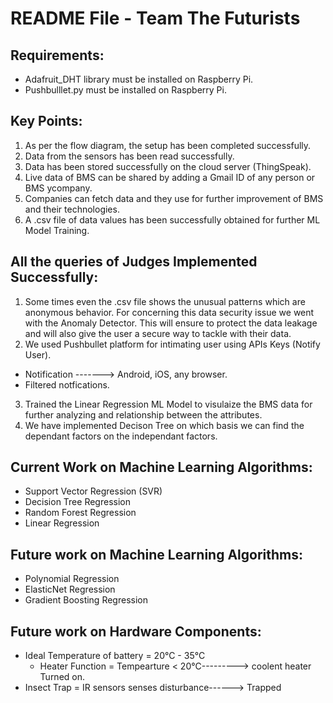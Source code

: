 # README File - Team The Futurists

## Requirements:
- Adafruit_DHT library must be installed on Raspberry Pi.
- Pushbulllet.py must be installed on Raspberry Pi.

## Key Points:
1. As per the flow diagram, the setup has been completed successfully.
2. Data from the sensors has been read successfully.
3. Data has been stored successfully on the cloud server (ThingSpeak).
4. Live data of BMS can be shared by adding a Gmail ID of any person or BMS ycompany.
5. Companies can fetch data and they use for further improvement of BMS and their technologies.
6. A .csv file of data values has been successfully obtained for further ML Model Training.
   

## All the queries of Judges Implemented Successfully:
1. Some times even the .csv file shows the unusual patterns which are anonymous behavior. For concerning this data security issue we went with the Anomaly Detector. This will ensure to protect the data leakage and will also give the user a secure way to tackle with their data. 
2. We used Pushbullet platform for intimating user using APIs Keys (Notify User).
  - Notification -------> Android, iOS, any browser.
  - Filtered notfications.
3. Trained the Linear Regression ML Model to visulaize the BMS data for further analyzing and relationship between the attributes.
4. We have implemented Decison Tree on which basis we can find the dependant factors on the independant factors.

## Current Work on Machine Learning Algorithms:
- Support Vector Regression (SVR)
- Decision Tree Regression
- Random Forest Regression
- Linear Regression

## Future work on Machine Learning Algorithms:
- Polynomial Regression
- ElasticNet Regression
- Gradient Boosting Regression

## Future work on Hardware Components:
- Ideal Temperature of battery = 20°C - 35°C
    - Heater Function = Tempearture < 20°C---------> coolent heater Turned on.
- Insect Trap = IR sensors senses disturbance------> Trapped
